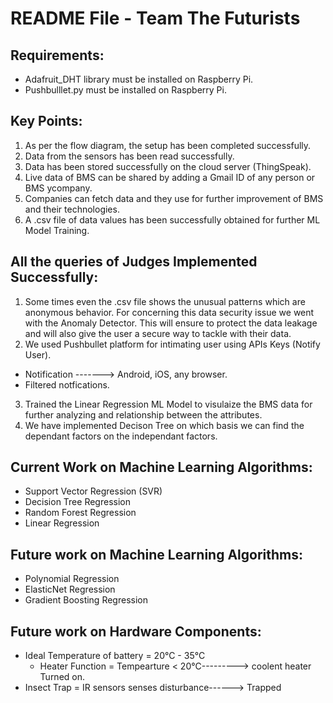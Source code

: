 # README File - Team The Futurists

## Requirements:
- Adafruit_DHT library must be installed on Raspberry Pi.
- Pushbulllet.py must be installed on Raspberry Pi.

## Key Points:
1. As per the flow diagram, the setup has been completed successfully.
2. Data from the sensors has been read successfully.
3. Data has been stored successfully on the cloud server (ThingSpeak).
4. Live data of BMS can be shared by adding a Gmail ID of any person or BMS ycompany.
5. Companies can fetch data and they use for further improvement of BMS and their technologies.
6. A .csv file of data values has been successfully obtained for further ML Model Training.
   

## All the queries of Judges Implemented Successfully:
1. Some times even the .csv file shows the unusual patterns which are anonymous behavior. For concerning this data security issue we went with the Anomaly Detector. This will ensure to protect the data leakage and will also give the user a secure way to tackle with their data. 
2. We used Pushbullet platform for intimating user using APIs Keys (Notify User).
  - Notification -------> Android, iOS, any browser.
  - Filtered notfications.
3. Trained the Linear Regression ML Model to visulaize the BMS data for further analyzing and relationship between the attributes.
4. We have implemented Decison Tree on which basis we can find the dependant factors on the independant factors.

## Current Work on Machine Learning Algorithms:
- Support Vector Regression (SVR)
- Decision Tree Regression
- Random Forest Regression
- Linear Regression

## Future work on Machine Learning Algorithms:
- Polynomial Regression
- ElasticNet Regression
- Gradient Boosting Regression

## Future work on Hardware Components:
- Ideal Temperature of battery = 20°C - 35°C
    - Heater Function = Tempearture < 20°C---------> coolent heater Turned on.
- Insect Trap = IR sensors senses disturbance------> Trapped
